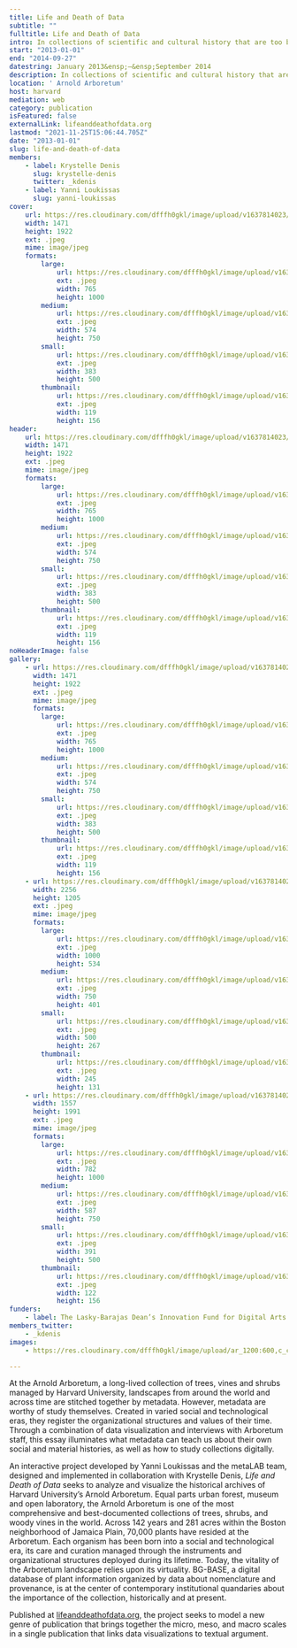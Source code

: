 ```yaml
---
title: Life and Death of Data
subtitle: ""
fulltitle: Life and Death of Data
intro: In collections of scientific and cultural history that are too big to see, metadata act as virtual handles for rare and delicate artifacts from the past.
start: "2013-01-01"
end: "2014-09-27"
datestring: January 2013&ensp;–&ensp;September 2014
description: In collections of scientific and cultural history that are too big to see, metadata act as virtual handles for rare and delicate artifacts from the past.
location: ' Arnold Arboretum'
host: harvard
mediation: web
category: publication
isFeatured: false
externalLink: lifeanddeathofdata.org
lastmod: "2021-11-25T15:06:44.705Z"
date: "2013-01-01"
slug: life-and-death-of-data
members:
    - label: Krystelle Denis
      slug: krystelle-denis
      twitter: _kdenis
    - label: Yanni Loukissas
      slug: yanni-loukissas
cover:
    url: https://res.cloudinary.com/dfffh0gkl/image/upload/v1637814023/lifeanddeath1_d9d3579681.jpg
    width: 1471
    height: 1922
    ext: .jpeg
    mime: image/jpeg
    formats:
        large:
            url: https://res.cloudinary.com/dfffh0gkl/image/upload/v1637814024/large_lifeanddeath1_d9d3579681.jpg
            ext: .jpeg
            width: 765
            height: 1000
        medium:
            url: https://res.cloudinary.com/dfffh0gkl/image/upload/v1637814024/medium_lifeanddeath1_d9d3579681.jpg
            ext: .jpeg
            width: 574
            height: 750
        small:
            url: https://res.cloudinary.com/dfffh0gkl/image/upload/v1637814024/small_lifeanddeath1_d9d3579681.jpg
            ext: .jpeg
            width: 383
            height: 500
        thumbnail:
            url: https://res.cloudinary.com/dfffh0gkl/image/upload/v1637814024/thumbnail_lifeanddeath1_d9d3579681.jpg
            ext: .jpeg
            width: 119
            height: 156
header:
    url: https://res.cloudinary.com/dfffh0gkl/image/upload/v1637814023/lifeanddeath1_d9d3579681.jpg
    width: 1471
    height: 1922
    ext: .jpeg
    mime: image/jpeg
    formats:
        large:
            url: https://res.cloudinary.com/dfffh0gkl/image/upload/v1637814024/large_lifeanddeath1_d9d3579681.jpg
            ext: .jpeg
            width: 765
            height: 1000
        medium:
            url: https://res.cloudinary.com/dfffh0gkl/image/upload/v1637814024/medium_lifeanddeath1_d9d3579681.jpg
            ext: .jpeg
            width: 574
            height: 750
        small:
            url: https://res.cloudinary.com/dfffh0gkl/image/upload/v1637814024/small_lifeanddeath1_d9d3579681.jpg
            ext: .jpeg
            width: 383
            height: 500
        thumbnail:
            url: https://res.cloudinary.com/dfffh0gkl/image/upload/v1637814024/thumbnail_lifeanddeath1_d9d3579681.jpg
            ext: .jpeg
            width: 119
            height: 156
noHeaderImage: false
gallery:
    - url: https://res.cloudinary.com/dfffh0gkl/image/upload/v1637814023/lifeanddeath1_d9d3579681.jpg
      width: 1471
      height: 1922
      ext: .jpeg
      mime: image/jpeg
      formats:
        large:
            url: https://res.cloudinary.com/dfffh0gkl/image/upload/v1637814024/large_lifeanddeath1_d9d3579681.jpg
            ext: .jpeg
            width: 765
            height: 1000
        medium:
            url: https://res.cloudinary.com/dfffh0gkl/image/upload/v1637814024/medium_lifeanddeath1_d9d3579681.jpg
            ext: .jpeg
            width: 574
            height: 750
        small:
            url: https://res.cloudinary.com/dfffh0gkl/image/upload/v1637814024/small_lifeanddeath1_d9d3579681.jpg
            ext: .jpeg
            width: 383
            height: 500
        thumbnail:
            url: https://res.cloudinary.com/dfffh0gkl/image/upload/v1637814024/thumbnail_lifeanddeath1_d9d3579681.jpg
            ext: .jpeg
            width: 119
            height: 156
    - url: https://res.cloudinary.com/dfffh0gkl/image/upload/v1637814023/lifeanddeath2_234c25d3ce.jpg
      width: 2256
      height: 1205
      ext: .jpeg
      mime: image/jpeg
      formats:
        large:
            url: https://res.cloudinary.com/dfffh0gkl/image/upload/v1637814024/large_lifeanddeath2_234c25d3ce.jpg
            ext: .jpeg
            width: 1000
            height: 534
        medium:
            url: https://res.cloudinary.com/dfffh0gkl/image/upload/v1637814024/medium_lifeanddeath2_234c25d3ce.jpg
            ext: .jpeg
            width: 750
            height: 401
        small:
            url: https://res.cloudinary.com/dfffh0gkl/image/upload/v1637814025/small_lifeanddeath2_234c25d3ce.jpg
            ext: .jpeg
            width: 500
            height: 267
        thumbnail:
            url: https://res.cloudinary.com/dfffh0gkl/image/upload/v1637814023/thumbnail_lifeanddeath2_234c25d3ce.jpg
            ext: .jpeg
            width: 245
            height: 131
    - url: https://res.cloudinary.com/dfffh0gkl/image/upload/v1637814023/lifeanddeath3_74d61defe6.jpg
      width: 1557
      height: 1991
      ext: .jpeg
      mime: image/jpeg
      formats:
        large:
            url: https://res.cloudinary.com/dfffh0gkl/image/upload/v1637814024/large_lifeanddeath3_74d61defe6.jpg
            ext: .jpeg
            width: 782
            height: 1000
        medium:
            url: https://res.cloudinary.com/dfffh0gkl/image/upload/v1637814024/medium_lifeanddeath3_74d61defe6.jpg
            ext: .jpeg
            width: 587
            height: 750
        small:
            url: https://res.cloudinary.com/dfffh0gkl/image/upload/v1637814024/small_lifeanddeath3_74d61defe6.jpg
            ext: .jpeg
            width: 391
            height: 500
        thumbnail:
            url: https://res.cloudinary.com/dfffh0gkl/image/upload/v1637814023/thumbnail_lifeanddeath3_74d61defe6.jpg
            ext: .jpeg
            width: 122
            height: 156
funders:
    - label: The Lasky-Barajas Dean’s Innovation Fund for Digital Arts and Humanities
members_twitter:
    - _kdenis
images:
    - https://res.cloudinary.com/dfffh0gkl/image/upload/ar_1200:600,c_crop/c_limit,h_1200,w_600/v1637814023/lifeanddeath1_d9d3579681.jpg

---
```

At the Arnold Arboretum, a long-lived collection of trees, vines and shrubs managed by Harvard University, landscapes from around the world and across time are stitched together by metadata. However, metadata are worthy of study themselves. Created in varied social and technological eras, they register the organizational structures and values of their time. Through a combination of data visualization and interviews with Arboretum staff, this essay illuminates what metadata can teach us about their own social and material histories, as well as how to study collections digitally.

An interactive project developed by Yanni Loukissas and the metaLAB team, designed and implemented in collaboration with Krystelle Denis, *Life and Death of Data* seeks to analyze and visualize the historical archives of Harvard University’s Arnold Arboretum. Equal parts urban forest, museum and open laboratory, the Arnold Arboretum is one of the most comprehensive and best-documented collections of trees, shrubs, and woody vines in the world. Across 142 years and 281 acres within the Boston neighborhood of Jamaica Plain, 70,000 plants have resided at the Arboretum. Each organism has been born into a social and technological era, its care and curation managed through the instruments and organizational structures deployed during its lifetime. Today, the vitality of the Arboretum landscape relies upon its virtuality. BG-BASE, a digital database of plant information organized by data about nomenclature and provenance, is at the center of contemporary institutional quandaries about the importance of the collection, historically and at present.

Published at [lifeanddeathofdata.org](http://lifeanddeathofdata.org/), the project seeks to model a new genre of publication that brings together the micro, meso, and macro scales in a single publication that links data visualizations to textual argument.